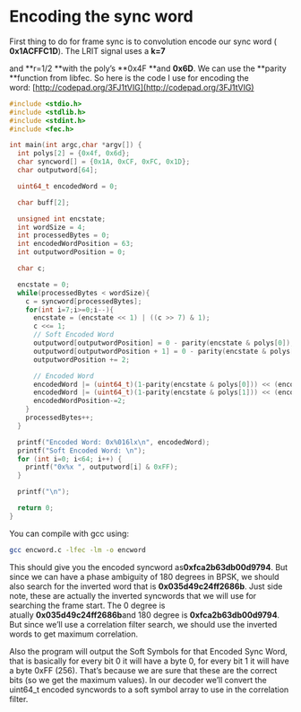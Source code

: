 # Encoding the sync word

First thing to do for frame sync is to convolution encode our sync word \( **0x1ACFFC1D**\). The LRIT signal uses a **k=7**

and **r=1/2 **with the poly’s **0x4F **and **0x6D**. We can use the **parity **function from libfec. So here is the code I use for encoding the word: [http://codepad.org/3FJ1tVIG](http://codepad.org/3FJ1tVIG)

```c
#include <stdio.h>
#include <stdlib.h>
#include <stdint.h>
#include <fec.h>

int main(int argc,char *argv[]) {
  int polys[2] = {0x4f, 0x6d};
  char syncword[] = {0x1A, 0xCF, 0xFC, 0x1D};
  char outputword[64];

  uint64_t encodedWord = 0;

  char buff[2];

  unsigned int encstate;
  int wordSize = 4;
  int processedBytes = 0;
  int encodedWordPosition = 63;
  int outputwordPosition = 0;

  char c;

  encstate = 0;
  while(processedBytes < wordSize){
    c = syncword[processedBytes];
    for(int i=7;i>=0;i--){
      encstate = (encstate << 1) | ((c >> 7) & 1);
      c <<= 1;
      // Soft Encoded Word
      outputword[outputwordPosition] = 0 - parity(encstate & polys[0]);
      outputword[outputwordPosition + 1] = 0 - parity(encstate & polys[1]);
      outputwordPosition += 2;

      // Encoded Word
      encodedWord |= (uint64_t)(1-parity(encstate & polys[0])) << (encodedWordPosition);
      encodedWord |= (uint64_t)(1-parity(encstate & polys[1])) << (encodedWordPosition-1);
      encodedWordPosition-=2;
    }
    processedBytes++;
  }

  printf("Encoded Word: 0x%016lx\n", encodedWord);
  printf("Soft Encoded Word: \n");
  for (int i=0; i<64; i++) {
    printf("0x%x ", outputword[i] & 0xFF);
  }

  printf("\n");

  return 0;
}
```

You can compile with gcc using:

```bash
gcc encword.c -lfec -lm -o encword
```

This should give you the encoded syncword as**0xfca2b63db00d9794**. But since we can have a phase ambiguity of 180 degrees in BPSK, we should also search for the inverted word that is **0x035d49c24ff2686b**. Just side note, these are actually the inverted syncwords that we will use for searching the frame start. The 0 degree is atually **0x035d49c24ff2686b**and 180 degree is **0xfca2b63db00d9794**. But since we’ll use a correlation filter search, we should use the inverted words to get maximum correlation.

Also the program will output the Soft Symbols for that Encoded Sync Word, that is basically for every bit 0 it will have a byte 0, for every bit 1 it will have a byte 0xFF \(256\). That’s because we are sure that these are the correct bits \(so we get the maximum values\). In our decoder we’ll convert the uint64\_t encoded syncwords to a soft symbol array to use in the correlation filter.


